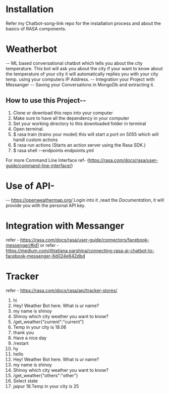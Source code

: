 # Installation
Refer my Chatbot-song-link repo for the installation process and about the basics of RASA components.

# Weatherbot
-- ML based conversational chatbot which tells you about the city temperature. This bot will ask you about the city if your want to know about the temperature of your city it will 
automatically replies you with your city temp. using your computers IP Address.
-- Integration your Project with Messanger
-- Saving your Conversations in MongoDb and extracting it. 


## How to use this Project--
1. Clone or download this repo into your computer
2. Make sure to have all the dependency in your computer
3. Set your working directory to this downloaded folder in terminal
4. Open terminal.
5. $ rasa train (trains your model) this will start a port on 5055 which will handl custom actions
6. $ rasa run actions (Starts an action server using the Rasa SDK.)
7. $ rasa shell --endpoints endpoints.yml

For more Command Line Interface ref- (https://rasa.com/docs/rasa/user-guide/command-line-interface/)

# Use of API-
-- https://openweathermap.org/ 
Login into it ,read the *Documentation*, it will provide you with the personal API key.

# Integration with Messanger
refer - https://rasa.com/docs/rasa/user-guide/connectors/facebook-messenger/#id1
or
refer - https://medium.com/@tatiana.parshina/connecting-rasa-ai-chatbot-to-facebook-messenger-6d024e642dbd

# Tracker
refer - https://rasa.com/docs/rasa/api/tracker-stores/

1. hi
2. Hey! Weather Bot here. What is ur name?
3. my name is shinoy
4. Shinoy which city weather you want to know?
5. /get_weather{"current":"current"}
6. Temp in your city is 18.06
7. thank you
8. Have a nice day
9. /restart
10. hy
11. hello
12. Hey! Weather Bot here. What is ur name?
13. my name is shinoy
14. Shinoy which city weather you want to know?
15. /get_weather{"others":"other"}
16. Select state
17. jaipur
18.Temp in your city is 25
